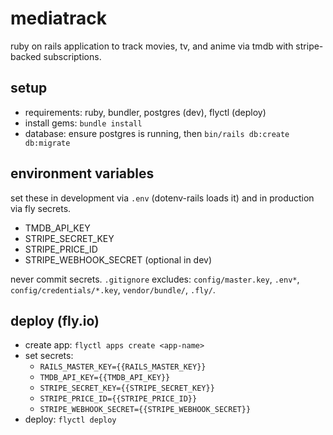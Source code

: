 # mediatrack
ruby on rails application to track movies, tv, and anime via tmdb with stripe-backed subscriptions.

## setup
- requirements: ruby, bundler, postgres (dev), flyctl (deploy)
- install gems: `bundle install`
- database: ensure postgres is running, then `bin/rails db:create db:migrate`

## environment variables
set these in development via `.env` (dotenv-rails loads it) and in production via fly secrets.
- TMDB_API_KEY
- STRIPE_SECRET_KEY
- STRIPE_PRICE_ID
- STRIPE_WEBHOOK_SECRET (optional in dev)

never commit secrets. `.gitignore` excludes: `config/master.key`, `.env*`, `config/credentials/*.key`, `vendor/bundle/`, `.fly/`.

## deploy (fly.io)
- create app: `flyctl apps create <app-name>`
- set secrets:
  - `RAILS_MASTER_KEY={{RAILS_MASTER_KEY}}`
  - `TMDB_API_KEY={{TMDB_API_KEY}}`
  - `STRIPE_SECRET_KEY={{STRIPE_SECRET_KEY}}`
  - `STRIPE_PRICE_ID={{STRIPE_PRICE_ID}}`
  - `STRIPE_WEBHOOK_SECRET={{STRIPE_WEBHOOK_SECRET}}`
- deploy: `flyctl deploy`
